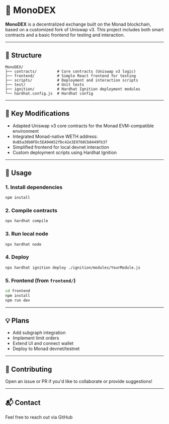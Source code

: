 # 🧬 MonoDEX

**MonoDEX** is a decentralized exchange built on the Monad blockchain, based on a customized fork of Uniswap v3. This project includes both smart contracts and a basic frontend for testing and interaction.

---

## 🧱 Structure

```
MonoDEX/
├── contracts/         # Core contracts (Uniswap v3 logic)
├── frontend/          # Simple React frontend for testing
├── scripts/           # Deployment and interaction scripts
├── test/              # Unit tests
├── ignition/          # Hardhat Ignition deployment modules
└── hardhat.config.js  # Hardhat config
```

---

## 🔧 Key Modifications

- Adapted Uniswap v3 core contracts for the Monad EVM-compatible environment
- Integrated Monad-native WETH address: `0xB5a30b0FDc5EA94A52fDc42e3E9760Cb8449Fb37`
- Simplified frontend for local devnet interaction
- Custom deployment scripts using Hardhat Ignition

---

## 🚀 Usage

### 1. Install dependencies
```bash
npm install
```

### 2. Compile contracts
```bash
npx hardhat compile
```

### 3. Run local node
```bash
npx hardhat node
```

### 4. Deploy
```bash
npx hardhat ignition deploy ./ignition/modules/YourModule.js
```

### 5. Frontend (from `frontend/`)
```bash
cd frontend
npm install
npm run dev
```

---

## 💡 Plans

- Add subgraph integration
- Implement limit orders
- Extend UI and connect wallet
- Deploy to Monad devnet/testnet

---

## 🤝 Contributing

Open an issue or PR if you'd like to collaborate or provide suggestions!

---

## 📬 Contact

Feel free to reach out via GitHub 
